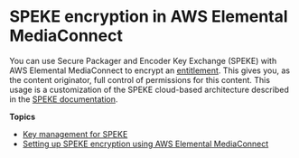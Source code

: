 # SPEKE encryption in AWS Elemental MediaConnect<a name="encryption-speke"></a>

You can use Secure Packager and Encoder Key Exchange \(SPEKE\) with AWS Elemental MediaConnect to encrypt an [entitlement](entitlements.md)\. This gives you, as the content originator, full control of permissions for this content\. This usage is a customization of the SPEKE cloud\-based architecture described in the [SPEKE documentation](https://docs.aws.amazon.com/speke/latest/documentation/what-is.html#services-architecture)\. 

**Topics**
+ [Key management for SPEKE](encryption-speke-key-management.md)
+ [Setting up SPEKE encryption using AWS Elemental MediaConnect](encryption-speke-set-up.md)